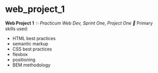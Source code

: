 # web_project_1
**Web Project 1**
*:sparkles: Practicum Web Dev, Sprint One, Project One :rocket:*
Primary skills used:
* HTML best practices
* semantic markup
* CSS best practices
* flexbox
* positioning
* BEM methodology
